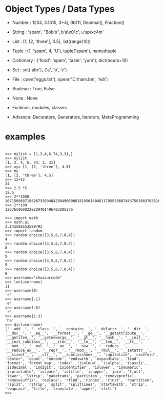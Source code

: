 # Object Types / Data Types

- Number : 1234, 3.1415, 3+4j, 0b111, Decimal(), Fraction()
- String : 'spam', "Bob's", b'a\x01c', u'sp\xc4m'
- List : [1, [2, 'three'], 4.5], list(range(10))
- Tuple : (1, 'spam', 4, 'U'), tuple('spam'), namedtuple
- Dictionary : {'food': 'spam', 'taste': 'yum'}, dict(hours=10)

- Set : set('abc'), {'a', 'b', 'c'}

- File : open('eggs.txt'), open(r'C:\ham.bin', 'wb')

- Boolean : True, False
- None : None
- Funtions, modules, classes

- Advance: Decorators, Generators, Iterators, MetaProgramming

# examples

```

>>> mylist = [1,3,4,6,74,3,31,]
>>> mylist
[1, 3, 4, 6, 74, 3, 31]
>>> my= [1, [2, 'three'], 4.5]
>>> my
[1, [2, 'three'], 4.5]
>>> 12+12
24
>>> 2.5 *5
12.5
>>> 2**1000
10715086071862673209484250490600018105614048117055336074437503883703510511249361224931983788156958581275946729175531468251871452856923140435984577574698574803934567774824230985421074605062371141877954182153046474983581941267398767559165543946077062914571196477686542167660429831652624386837205668069376
>>> 2**100
1267650600228229401496703205376
```
```
>>> import math
>>> math.pi
3.141592653589793
>>> import random
>>> random.choice([3,5,6,7,8,4])
4
>>> random.choice([3,5,6,7,8,4])
8
>>> random.choice([3,5,6,7,8,4])
5
>>> random.choice([3,5,6,7,8,4])
5
>>> random.choice([3,5,6,7,8,4])
6
>>> username="chaiaurcode"
>>> len(username)
11
>>> username[0]
'c'
>>> username[-1]
'e'
>>> username[-5]
'r'
>>> username[1:3]
'ha'
>>> dir(username)
['__add__', '__class__', '__contains__', '__delattr__', '__dir__', '__doc__', '__eq__', '__format__', '__ge__', '__getattribute__', '__getitem__', '__getnewargs__', '__gt__', '__hash__', '__init__', '__init_subclass__', '__iter__', '__le__', '__len__', '__lt__', '__mod__', '__mul__', '__ne__', '__new__', '__reduce__', '__reduce_ex__', '__repr__', '__rmod__', '__rmul__', '__setattr__', '__sizeof__', '__str__', '__subclasshook__', 'capitalize', 'casefold', 'center', 'count', 'encode', 'endswith', 'expandtabs', 'find', 'format', 'format_map', 'index', 'isalnum', 'isalpha', 'isascii', 'isdecimal', 'isdigit', 'isidentifier', 'islower', 'isnumeric', 'isprintable', 'isspace', 'istitle', 'isupper', 'join', 'ljust', 'lower', 'lstrip', 'maketrans', 'partition', 'removeprefix', 'removesuffix', 'replace', 'rfind', 'rindex', 'rjust', 'rpartition', 'rsplit', 'rstrip', 'split', 'splitlines', 'startswith', 'strip', 'swapcase', 'title', 'translate', 'upper', 'zfill']
>>> 
```